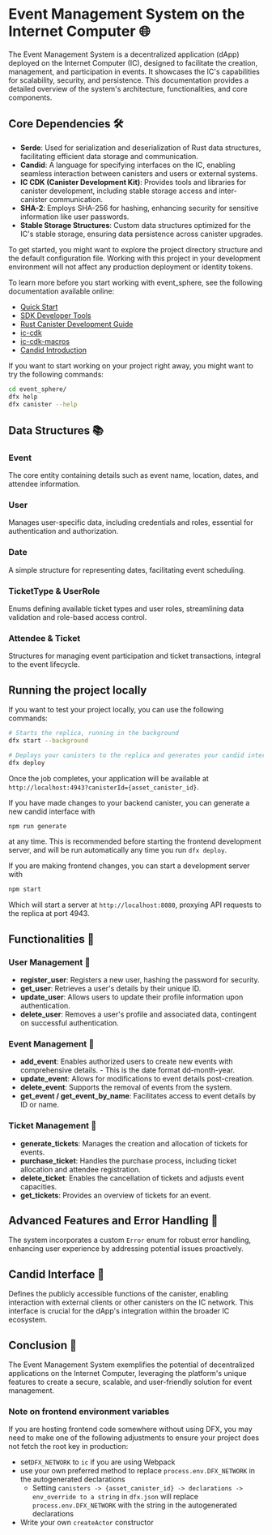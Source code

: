 # Event Management System on the Internet Computer 🌐

The Event Management System is a decentralized application (dApp) deployed on the Internet Computer (IC), designed to facilitate the creation, management, and participation in events. It showcases the IC's capabilities for scalability, security, and persistence. This documentation provides a detailed overview of the system's architecture, functionalities, and core components.

## Core Dependencies 🛠️

- **Serde**: Used for serialization and deserialization of Rust data structures, facilitating efficient data storage and communication.
- **Candid**: A language for specifying interfaces on the IC, enabling seamless interaction between canisters and users or external systems.
- **IC CDK (Canister Development Kit)**: Provides tools and libraries for canister development, including stable storage access and inter-canister communication.
- **SHA-2**: Employs SHA-256 for hashing, enhancing security for sensitive information like user passwords.
- **Stable Storage Structures**: Custom data structures optimized for the IC's stable storage, ensuring data persistence across canister upgrades.

To get started, you might want to explore the project directory structure and the default configuration file. Working with this project in your development environment will not affect any production deployment or identity tokens.

To learn more before you start working with event_sphere, see the following documentation available online:

- [Quick Start](https://internetcomputer.org/docs/current/developer-docs/setup/deploy-locally)
- [SDK Developer Tools](https://internetcomputer.org/docs/current/developer-docs/setup/install)
- [Rust Canister Development Guide](https://internetcomputer.org/docs/current/developer-docs/backend/rust/)
- [ic-cdk](https://docs.rs/ic-cdk)
- [ic-cdk-macros](https://docs.rs/ic-cdk-macros)
- [Candid Introduction](https://internetcomputer.org/docs/current/developer-docs/backend/candid/)

If you want to start working on your project right away, you might want to try the following commands:

```bash
cd event_sphere/
dfx help
dfx canister --help
```
## Data Structures 📚

### Event
The core entity containing details such as event name, location, dates, and attendee information.

### User
Manages user-specific data, including credentials and roles, essential for authentication and authorization.

### Date
A simple structure for representing dates, facilitating event scheduling.

### TicketType & UserRole
Enums defining available ticket types and user roles, streamlining data validation and role-based access control.

### Attendee & Ticket
Structures for managing event participation and ticket transactions, integral to the event lifecycle.

## Running the project locally

If you want to test your project locally, you can use the following commands:

```bash
# Starts the replica, running in the background
dfx start --background

# Deploys your canisters to the replica and generates your candid interface
dfx deploy
```

Once the job completes, your application will be available at `http://localhost:4943?canisterId={asset_canister_id}`.

If you have made changes to your backend canister, you can generate a new candid interface with

```bash
npm run generate
```

at any time. This is recommended before starting the frontend development server, and will be run automatically any time you run `dfx deploy`.

If you are making frontend changes, you can start a development server with

```bash
npm start
```

Which will start a server at `http://localhost:8080`, proxying API requests to the replica at port 4943.

## Functionalities 🌟

### User Management 👤

- **register_user**: Registers a new user, hashing the password for security.
- **get_user**: Retrieves a user's details by their unique ID.
- **update_user**: Allows users to update their profile information upon authentication.
- **delete_user**: Removes a user's profile and associated data, contingent on successful authentication.

### Event Management 📅

- **add_event**: Enables authorized users to create new events with comprehensive details.
                - This is the date format dd-month-year.
- **update_event**: Allows for modifications to event details post-creation.
- **delete_event**: Supports the removal of events from the system.
- **get_event / get_event_by_name**: Facilitates access to event details by ID or name.

### Ticket Management 🎫

- **generate_tickets**: Manages the creation and allocation of tickets for events.
- **purchase_ticket**: Handles the purchase process, including ticket allocation and attendee registration.
- **delete_ticket**: Enables the cancellation of tickets and adjusts event capacities.
- **get_tickets**: Provides an overview of tickets for an event.


## Advanced Features and Error Handling 🔧

The system incorporates a custom `Error` enum for robust error handling, enhancing user experience by addressing potential issues proactively.

## Candid Interface 📡

Defines the publicly accessible functions of the canister, enabling interaction with external clients or other canisters on the IC network. This interface is crucial for the dApp's integration within the broader IC ecosystem.

## Conclusion 🏁

The Event Management System exemplifies the potential of decentralized applications on the Internet Computer, leveraging the platform's unique features to create a secure, scalable, and user-friendly solution for event management.

### Note on frontend environment variables

If you are hosting frontend code somewhere without using DFX, you may need to make one of the following adjustments to ensure your project does not fetch the root key in production:

- set`DFX_NETWORK` to `ic` if you are using Webpack
- use your own preferred method to replace `process.env.DFX_NETWORK` in the autogenerated declarations
  - Setting `canisters -> {asset_canister_id} -> declarations -> env_override to a string` in `dfx.json` will replace `process.env.DFX_NETWORK` with the string in the autogenerated declarations
- Write your own `createActor` constructor

